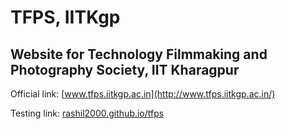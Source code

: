 # TFPS, IITKgp

## Website for Technology Filmmaking and Photography Society, IIT Kharagpur

Official link: [www.tfps.iitkgp.ac.in](http://www.tfps.iitkgp.ac.in/)

Testing link: [rashil2000.github.io/tfps](https://rashil2000.github.io/tfps/)
